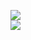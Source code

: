 [![](https://img.shields.io/badge/Made%20With-Github%20Spray-lightgrey.svg?style=for-the-badge&logo=github)](https://github.com/Annihil/github-spray#29757)  
[![](https://i.imgur.com/2DrTn0Z.gif)](https://github.com/Annihil/github-spray)